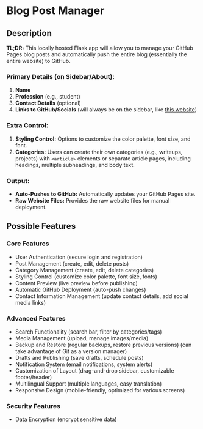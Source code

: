 # Blog Post Manager

## Description
**TL;DR:** This locally hosted Flask app will allow you to manage your GitHub Pages blog posts and automatically push the entire blog (essentially the entire website) to GitHub.

### Primary Details (on Sidebar/About):
1. **Name**
2. **Profession** (e.g., student)
3. **Contact Details** (optional)
4. **Links to GitHub/Socials** (will always be on the sidebar, like [this website](https://sawntoe.github.io))

### Extra Control:
1. **Styling Control:** Options to customize the color palette, font size, and font.
2. **Categories:** Users can create their own categories (e.g., writeups, projects) with `<article>` elements or separate article pages, including headings, multiple subheadings, and body text.

### Output:
- **Auto-Pushes to GitHub:** Automatically updates your GitHub Pages site.
- **Raw Website Files:** Provides the raw website files for manual deployment.

## Possible Features

### Core Features
- User Authentication (secure login and registration)
- Post Management (create, edit, delete posts)
- Category Management (create, edit, delete categories)
- Styling Control (customize color palette, font size, fonts)
- Content Preview (live preview before publishing)
- Automatic GitHub Deployment (auto-push changes)
- Contact Information Management (update contact details, add social media links)

### Advanced Features
- Search Functionality (search bar, filter by categories/tags)
- Media Management (upload, manage images/media)
- Backup and Restore (regular backups, restore previous versions) (can take advantage of Git as a version manager)
- Drafts and Publishing (save drafts, schedule posts)
- Notification System (email notifications, system alerts)
- Customization of Layout (drag-and-drop sidebar, customizable footer/header)
- Multilingual Support (multiple languages, easy translation)
- Responsive Design (mobile-friendly, optimized for various screens)

### Security Features
- Data Encryption (encrypt sensitive data)
```
